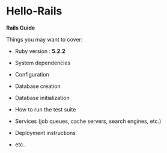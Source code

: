 # Hello-Rails

**Rails Guide**

Things you may want to cover:

* Ruby version : **5.2.2**

* System dependencies

* Configuration

* Database creation

* Database initialization

* How to run the test suite

* Services (job queues, cache servers, search engines, etc.)

* Deployment instructions

* etc..
